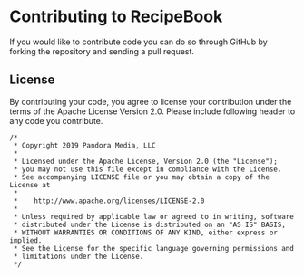 # Contributing to RecipeBook

If you would like to contribute code you can do so through GitHub by forking the repository and sending a pull request.

## License

By contributing your code, you agree to license your contribution under the terms of the Apache License Version 2.0.
Please include following header to any code you contribute.

```
/*
 * Copyright 2019 Pandora Media, LLC
 *
 * Licensed under the Apache License, Version 2.0 (the "License");
 * you may not use this file except in compliance with the License.
 * See accompanying LICENSE file or you may obtain a copy of the License at
 *
 *    http://www.apache.org/licenses/LICENSE-2.0
 *
 * Unless required by applicable law or agreed to in writing, software
 * distributed under the License is distributed on an "AS IS" BASIS,
 * WITHOUT WARRANTIES OR CONDITIONS OF ANY KIND, either express or implied.
 * See the License for the specific language governing permissions and
 * limitations under the License.
 */
```
